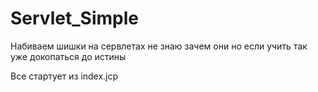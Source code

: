 # Servlet_Simple
Набиваем шишки на сервлетах
не знаю зачем они но если учить так уже докопаться до истины


<p>Все стартует из index.jcp</p>